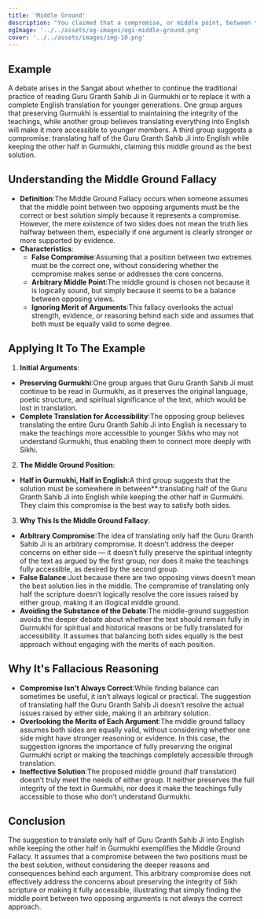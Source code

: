 ```yaml
---
title: 'Middle Ground'
description: "You claimed that a compromise, or middle point, between two extremes must be the truth."
ogImage: '../../assets/og-images/ogi-middle-ground.png'
cover: '../../assets/images/img-10.png'
---
```


## Example

A debate arises in the Sangat about whether to continue the traditional practice of reading Guru Granth Sahib Ji in Gurmukhi or to replace it with a complete English translation for younger generations. One group argues that preserving Gurmukhi is essential to maintaining the integrity of the teachings, while another group believes translating everything into English will make it more accessible to younger members. A third group suggests a compromise: translating half of the Guru Granth Sahib Ji into English while keeping the other half in Gurmukhi, claiming this middle ground as the best solution.


## Understanding the Middle Ground Fallacy

* **Definition**:The Middle Ground Fallacy occurs when someone assumes that the middle point between two opposing arguments must be the correct or best solution simply because it represents a compromise. However, the mere existence of two sides does not mean the truth lies halfway between them, especially if one argument is clearly stronger or more supported by evidence.
* **Characteristics**:
  * **False Compromise**:Assuming that a position between two extremes must be the correct one, without considering whether the compromise makes sense or addresses the core concerns.
  * **Arbitrary Middle Point**:The middle ground is chosen not because it is logically sound, but simply because it seems to be a balance between opposing views.
  * **Ignoring Merit of Arguments**:This fallacy overlooks the actual strength, evidence, or reasoning behind each side and assumes that both must be equally valid to some degree.

## Applying It To The Example

1. **Initial Arguments**:
  * **Preserving Gurmukhi**:One group argues that Guru Granth Sahib Ji must continue to be read in Gurmukhi, as it preserves the original language, poetic structure, and spiritual significance of the text, which would be lost in translation.
  * **Complete Translation for Accessibility**:The opposing group believes translating the entire Guru Granth Sahib Ji into English is necessary to make the teachings more accessible to younger Sikhs who may not understand Gurmukhi, thus enabling them to connect more deeply with Sikhi.
2. **The Middle Ground Position**:
  * **Half in Gurmukhi, Half in English**:A third group suggests that the solution must be somewhere in between**:translating half of the Guru Granth Sahib Ji into English while keeping the other half in Gurmukhi. They claim this compromise is the best way to satisfy both sides.
3. **Why This Is the Middle Ground Fallacy**:
  * **Arbitrary Compromise**:The idea of translating only half the Guru Granth Sahib Ji is an arbitrary compromise. It doesn’t address the deeper concerns on either side — it doesn’t fully preserve the spiritual integrity of the text as argued by the first group, nor does it make the teachings fully accessible, as desired by the second group.
  * **False Balance**:Just because there are two opposing views doesn’t mean the best solution lies in the middle. The compromise of translating only half the scripture doesn’t logically resolve the core issues raised by either group, making it an illogical middle ground.
  * **Avoiding the Substance of the Debate**:The middle-ground suggestion avoids the deeper debate about whether the text should remain fully in Gurmukhi for spiritual and historical reasons or be fully translated for accessibility. It assumes that balancing both sides equally is the best approach without engaging with the merits of each position.

## Why It's Fallacious Reasoning

* **Compromise Isn't Always Correct**:While finding balance can sometimes be useful, it isn’t always logical or practical. The suggestion of translating half the Guru Granth Sahib Ji doesn’t resolve the actual issues raised by either side, making it an arbitrary solution.
* **Overlooking the Merits of Each Argument**:The middle ground fallacy assumes both sides are equally valid, without considering whether one side might have stronger reasoning or evidence. In this case, the suggestion ignores the importance of fully preserving the original Gurmukhi script or making the teachings completely accessible through translation.
* **Ineffective Solution**:The proposed middle ground (half translation) doesn’t truly meet the needs of either group. It neither preserves the full integrity of the text in Gurmukhi, nor does it make the teachings fully accessible to those who don’t understand Gurmukhi.

## Conclusion

The suggestion to translate only half of Guru Granth Sahib Ji into English while keeping the other half in Gurmukhi exemplifies the Middle Ground Fallacy. It assumes that a compromise between the two positions must be the best solution, without considering the deeper reasons and consequences behind each argument. This arbitrary compromise does not effectively address the concerns about preserving the integrity of Sikh scripture or making it fully accessible, illustrating that simply finding the middle point between two opposing arguments is not always the correct approach.
